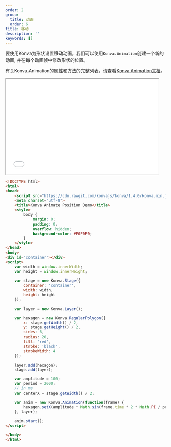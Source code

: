 ```yaml
---
order: 2
group:
  title: 动画
  order: 6
title: 移动
description: ''
keywords: []
---
```


要使用Konva为形状设置移动动画，我们可以使用`Konva.Animation`创建一个新的动画, 并在每个动画帧中修改形状的位置。

有关Konva.Animation的属性和方法的完整列表，请查看[Konva.Animation文档](https://konvajs.github.io/api/Konva.Animation.html)。

<iframe src="/downloads/code/animations/Moving.html" style="width: 50vw;height:300px;"></iframe>

```html
<!DOCTYPE html>
<html>
<head>
    <script src="https://cdn.rawgit.com/konvajs/konva/1.4.0/konva.min.js"></script>
    <meta charset="utf-8">
    <title>Konva Animate Position Demo</title>
    <style>
        body {
            margin: 0;
            padding: 0;
            overflow: hidden;
            background-color: #F0F0F0;
        }
    </style>
</head>
<body>
<div id="container"></div>
<script>
    var width = window.innerWidth;
    var height = window.innerHeight;

    var stage = new Konva.Stage({
        container: 'container',
        width: width,
        height: height
    });

    var layer = new Konva.Layer();

    var hexagon = new Konva.RegularPolygon({
        x: stage.getWidth() / 2,
        y: stage.getHeight() / 2,
        sides: 6,
        radius: 20,
        fill: 'red',
        stroke: 'black',
        strokeWidth: 4
    });

    layer.add(hexagon);
    stage.add(layer);

    var amplitude = 100;
    var period = 2000;
    // in ms
    var centerX = stage.getWidth() / 2;

    var anim = new Konva.Animation(function(frame) {
        hexagon.setX(amplitude * Math.sin(frame.time * 2 * Math.PI / period) + centerX);
    }, layer);

    anim.start();
</script>

</body>
</html>
```